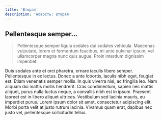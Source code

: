 ```yaml
---
title: 'Вторая'
description: 'новость: Вторая'
---
```


## Pellentesque semper...

> Pellentesque semper ligula sodales dui sodales vehicula. Maecenas vulputate, lorem et fermentum faucibus, mi ante pulvinar ipsum, vel ullamcorper magna nunc quis augue. Proin interdum dignissim imperdiet.

Duis sodales ante et orci pharetra, ornare iaculis libero semper. Pellentesque in ex lectus. Donec a ante lobortis, iaculis nibh eget, feugiat est. Etiam venenatis semper mollis. In quis viverra nisi, ac fringilla leo. Nam aliquam dui mattis mollis hendrerit. Cras condimentum, sapien nec mattis aliquet, purus nulla luctus neque, a convallis nibh est in ipsum. Praesent laoreet est in libero aliquet ultrices. Vestibulum sed lacinia mauris, eu imperdiet purus. Lorem ipsum dolor sit amet, consectetur adipiscing elit. Morbi porta velit at justo rutrum lacinia. Vivamus quam erat, dapibus nec justo vel, pellentesque sollicitudin tellus.
